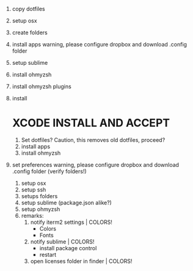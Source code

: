 1.  copy dotfiles
2.  setup osx
3.  create folders
4.  install apps
    warning, please configure dropbox and download .config folder
5.  setup sublime
6.  install ohmyzsh
7.  install ohmyzsh plugins

8.  install

    # XCODE INSTALL AND ACCEPT

    1.  Set dotfiles? Caution, this removes old dotfiles, proceed?
    2.  install apps
    3.  install ohmyzsh

9.  set preferences
    warning, please configure dropbox and download .config folder (verify folders!)
    1.  setup osx
    2.  setup ssh
    3.  setups folders
    4.  setup sublime (package.json alike?)
    5.  setup ohmyzsh
    6.  remarks:
        1.  notify iterm2 settings | COLORS!
            - Colors
            - Fonts
        2.  notify sublime | COLORS!
            - install package control
            - restart
        3.  open licenses folder in finder | COLORS!